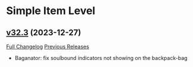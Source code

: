 # Simple Item Level

## [v32.3](https://github.com/kemayo/wow-simpleitemlevel/tree/v32.3) (2023-12-27)
[Full Changelog](https://github.com/kemayo/wow-simpleitemlevel/compare/v32.2...v32.3) [Previous Releases](https://github.com/kemayo/wow-simpleitemlevel/releases)

- Baganator: fix soulbound indicators not showing on the backpack-bag  
